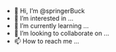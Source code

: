 - 👋 Hi, I’m @springerBuck
- 👀 I’m interested in ...
- 🌱 I’m currently learning ...
- 💞️ I’m looking to collaborate on ...
- 📫 How to reach me ...

<!---
springerBuck/springerBuck is a ✨ special ✨ repository because its `README.md` (this file) appears on your GitHub profile.
You can click the Preview link to take a look at your changes.
--->
